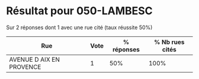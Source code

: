 # Résultat pour 050-LAMBESC

Sur 2 réponses dont 1 avec une rue cité (taux réussite 50%)

| Rue | Vote | % réponses | % Nb rues cités|
|-----|------|------------|----------------|
| AVENUE D AIX EN PROVENCE | 1 | 50% | 100%|
